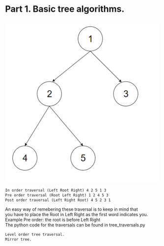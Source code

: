 # Part 1. Basic tree algorithms.

  ![tree image](tree.png)  
      
    In order traversal (Left Root Right) 4 2 5 1 3  
    Pre order traversal (Root Left Right) 1 2 4 5 3  
    Post order traversal (Left Right Root) 4 5 2 3 1  
    
An easy way of remebering these traversal is to keep in mind that  
you have to place the Root in Left Right as the first word indicates you.  
Example Pre order: the root is before Left Right  
The python code for the traversals can be found in tree_traversals.py  

    Level order tree traversal.
    Mirror tree.
    
